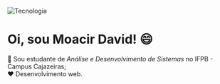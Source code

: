 ![Tecnologia](https://4.bp.blogspot.com/-lQHsOIdhkBo/XE-TGxGd-5I/AAAAAAAAm_o/OCcggFbyu9E80Gone5bnqzMWwco2VclowCLcBGAs/s640/cidade-da-internet-em-Wifi-Ralph.gif)
# Oi, sou Moacir David! :smile: 
:book: Sou estudante de *Análise e Desenvolvimento de Sistemas* no IFPB - Campus Cajazeiras; <br>
:heart: Desenvolvimento web.
